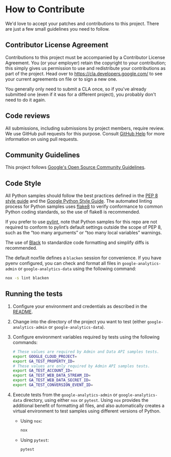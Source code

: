 # How to Contribute

We'd love to accept your patches and contributions to this project. There are
just a few small guidelines you need to follow.

## Contributor License Agreement

Contributions to this project must be accompanied by a Contributor License
Agreement. You (or your employer) retain the copyright to your contribution;
this simply gives us permission to use and redistribute your contributions as
part of the project. Head over to <https://cla.developers.google.com/> to see
your current agreements on file or to sign a new one.

You generally only need to submit a CLA once, so if you've already submitted one
(even if it was for a different project), you probably don't need to do it
again.

## Code reviews

All submissions, including submissions by project members, require review. We
use GitHub pull requests for this purpose. Consult
[GitHub Help](https://help.github.com/articles/about-pull-requests/) for more
information on using pull requests.

## Community Guidelines

This project follows [Google's Open Source Community
Guidelines](https://opensource.google.com/conduct/).

## Code Style

All Python samples should follow the best practices defined in the [PEP 8 style
guide](https://www.python.org/dev/peps/pep-0008/) and the [Google Python Style
Guide](http://google.github.io/styleguide/pyguide.html). The automated linting
process for Python samples uses [flake8](http://flake8.pycqa.org/en/latest/) to
verify conformance to common Python coding standards, so the use of flake8 is
recommended.

If you prefer to use [pylint](https://www.pylint.org/), note that Python samples
for this repo are not required to conform to pylint’s default settings outside
the scope of PEP 8, such as the “too many arguments” or “too many local
variables” warnings.

The use of [Black](https://pypi.org/project/black/) to standardize code
formatting and simplify diffs is recommended.

The default noxfile defines a `blacken` session for convenience. If you have
pyenv configured, you can check and format all files in `google-analytics-admin`
or `google-analytics-data` using the following command:

```sh
nox -s lint blacken
```

## Running the tests

1.  Configure your environment and credentials as described in the
    [README](README.md).
2.  Change into the directory of the project you want to test (either
    `google-analytics-admin` or `google-analytics-data`).
3.  Configure environment variables required by tests using the following
    commands:

    ```sh
    # These values are required by Admin and Data API samples tests.
    export GOOGLE_CLOUD_PROJECT=
    export GA_TEST_PROPERTY_ID=
    # These values are only required by Admin API samples tests.
    export GA_TEST_ACCOUNT_ID=
    export GA_TEST_WEB_DATA_STREAM_ID=
    export GA_TEST_WEB_DATA_SECRET_ID=
    export GA_TEST_CONVERSION_EVENT_ID=
    ```

4.  Execute tests from the `google-analytics-admin` or `google-analytics-data`
    directory, using either `nox` or `pytest`. Using `nox` provides the
    additional benefit of formatting all files, and also automatically creates a
    virtual environment to test samples using different versions of Python.

    *   Using `nox`:

        ```sh
        nox
        ```

    *   Using `pytest`:

        ```sh
        pytest
        ```
